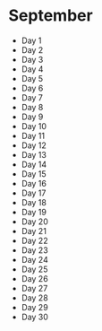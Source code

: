 # September

 - Day 1
 - Day 2
 - Day 3
 - Day 4
 - Day 5
 - Day 6
 - Day 7
 - Day 8
 - Day 9
 - Day 10
 - Day 11
 - Day 12
 - Day 13
 - Day 14
 - Day 15
 - Day 16
 - Day 17
 - Day 18
 - Day 19
 - Day 20
 - Day 21
 - Day 22
 - Day 23
 - Day 24
 - Day 25
 - Day 26
 - Day 27
 - Day 28
 - Day 29
 - Day 30
